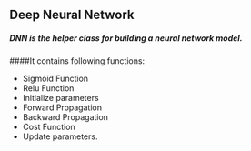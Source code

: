 ## Deep Neural Network
##### DNN is the helper class for building a neural network model. 
####It contains following functions:
* Sigmoid Function
* Relu Function
* Initialize parameters
* Forward Propagation
* Backward Propagation
* Cost Function
* Update parameters.

